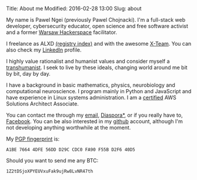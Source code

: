 Title: About me
Modified: 2016-02-28 13:00
Slug: about

My name is Pawel Ngei (previously Pawel Chojnacki). I'm a full-stack web developer, cybersecurity educator, open science and free software activist and a former [Warsaw Hackerspace] facilitator.

I freelance as ALXD [(registry index)](https://prod.ceidg.gov.pl/CEIDG/CEIDG.Public.UI/SearchDetails.aspx?Id=d9303664-0fe2-4dc0-aecb-797877c2d1ba) and with the awesome [X-Team](x-team.com). You can also check my [LinkedIn](https://pl.linkedin.com/pub/pawel-chojnacki/83/279/192) profile.

I highly value rationalist and humanist values and consider myself a [transhumanist]. I seek to live by these ideals, changing world around me bit by bit, day by day.

I have a background in basic mathematics, physics, neurobiology and computational neuroscience. I program mainly in Python and JavaScript and have experience in Linux systems administration. I am a [certified](https://www.certmetrics.com/amazon/public/badge.aspx?i=1&t=c&d=2017-06-09&ci=AWS00266997&lipi=urn%3Ali%3Apage%3Ad_flagship3_profile_view_base%3BR0CGMz91Rwua01IfJn9Esg%3D%3D) AWS Solutions Architect Associate.

You can contact me through my [email], [Diaspora*], or if you really have to, [Facebook]. You can be also interested in my [github] account, although I'm not developing anything worthwhile at the moment.

My <a href="http://pgp.mit.edu/pks/lookup?op=vindex&search=0xFA90F55BD2F640D5">PGP fingerprint</a> is:

    A1BE 7664 4DFE 56DD D29C CDC0 FA90 F55B D2F6 40D5

Should you want to send me any BTC:

    1Z2tDSjoXPYEUVxuFak9ujRw8LvNR47th

[Warsaw Hackerspace]: https://hackerspace.pl/
[10Clouds]: http://www.10clouds.com/
[transhumanist]: http://rationalwiki.org/wiki/Transhumanism
[email]: mailto:alxd(AT)alxd.org
[Diaspora*]: https://joindiaspora.com/people/9c96cec4917029e3
[Facebook]: https://www.facebook.com/alxd.org
[github]: https://github.com/pawelchojnacki
